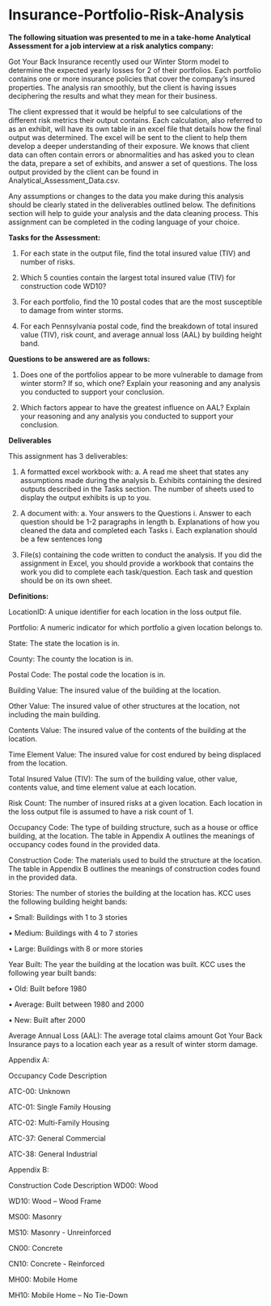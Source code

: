 # Insurance-Portfolio-Risk-Analysis

**The following situation was presented to me in a take-home Analytical Assessment for a job interview at a risk analytics company:**

Got Your Back Insurance recently used our Winter Storm model to determine the
expected yearly losses for 2 of their portfolios. Each portfolio contains one or more insurance policies
that cover the company’s insured properties. The analysis ran smoothly, but the client is having issues
deciphering the results and what they mean for their business. 

The client expressed that it would be helpful to see calculations of the different risk metrics their output contains. Each calculation, also
referred to as an exhibit, will have its own table in an excel file that details how the final output was
determined. The excel will be sent to the client to help them develop a deeper understanding of their
exposure. We knows that client data can often contain errors or abnormalities and has asked you to
clean the data, prepare a set of exhibits, and answer a set of questions. The loss output provided by the
client can be found in Analytical_Assessment_Data.csv.

Any assumptions or changes to the data you make during this analysis should be clearly stated in the
deliverables outlined below. The definitions section will help to guide your analysis and the data
cleaning process. This assignment can be completed in the coding language of your choice.

**Tasks for the Assessment:**

1. For each state in the output file, find the total insured value (TIV) and number of risks.
2. Which 5 counties contain the largest total insured value (TIV) for construction code WD10?

3. For each portfolio, find the 10 postal codes that are the most susceptible to damage from winter
storms.
4. For each Pennsylvania postal code, find the breakdown of total insured value (TIV), risk count,
and average annual loss (AAL) by building height band.

**Questions to be answered are as follows:**

1. Does one of the portfolios appear to be more vulnerable to damage from winter storm? If so,
which one? Explain your reasoning and any analysis you conducted to support your conclusion.

2. Which factors appear to have the greatest influence on AAL? Explain your reasoning and any
analysis you conducted to support your conclusion.

**Deliverables**

This assignment has 3 deliverables:
1. A formatted excel workbook with:
a. A read me sheet that states any assumptions made during the analysis
b. Exhibits containing the desired outputs described in the Tasks section. The number of
sheets used to display the output exhibits is up to you.

2. A document with:
a. Your answers to the Questions
i. Answer to each question should be 1-2 paragraphs in length
b. Explanations of how you cleaned the data and completed each Tasks
i. Each explanation should be a few sentences long

3. File(s) containing the code written to conduct the analysis. If you did the assignment in Excel,
you should provide a workbook that contains the work you did to complete each task/question.
Each task and question should be on its own sheet.

**Definitions:**

LocationID: A unique identifier for each location in the loss output file.

Portfolio: A numeric indicator for which portfolio a given location belongs to.

State: The state the location is in.

County: The county the location is in.

Postal Code: The postal code the location is in.

Building Value: The insured value of the building at the location.

Other Value: The insured value of other structures at the location, not including the main building.

Contents Value: The insured value of the contents of the building at the location.

Time Element Value: The insured value for cost endured by being displaced from the location.

Total Insured Value (TIV): The sum of the building value, other value, contents value, and time element
value at each location.

Risk Count: The number of insured risks at a given location. Each location in the loss output file is
assumed to have a risk count of 1.

Occupancy Code: The type of building structure, such as a house or office building, at the location. The
table in Appendix A outlines the meanings of occupancy codes found in the provided data.

Construction Code: The materials used to build the structure at the location. The table in Appendix B
outlines the meanings of construction codes found in the provided data.

Stories: The number of stories the building at the location has. KCC uses the following building height
bands:

• Small: Buildings with 1 to 3 stories

• Medium: Buildings with 4 to 7 stories

• Large: Buildings with 8 or more stories

Year Built: The year the building at the location was built. KCC uses the following year built bands:

• Old: Built before 1980

• Average: Built between 1980 and 2000

• New: Built after 2000

Average Annual Loss (AAL): The average total claims amount Got Your Back Insurance pays to a location
each year as a result of winter storm damage.

Appendix A:

Occupancy Code Description

ATC-00: Unknown

ATC-01: Single Family Housing

ATC-02: Multi-Family Housing

ATC-37: General Commercial

ATC-38: General Industrial

Appendix B:

Construction Code Description
WD00: Wood

WD10: Wood – Wood Frame

MS00: Masonry

MS10: Masonry - Unreinforced

CN00: Concrete

CN10: Concrete - Reinforced

MH00: Mobile Home

MH10: Mobile Home – No Tie-Down
